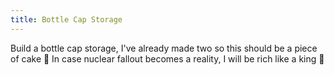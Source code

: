 ```yaml
---
title: Bottle Cap Storage
---
```


Build a bottle cap storage, I've already made two so this should be a piece of cake 🍰
In case nuclear fallout becomes a reality, I will be rich like a king 👑
